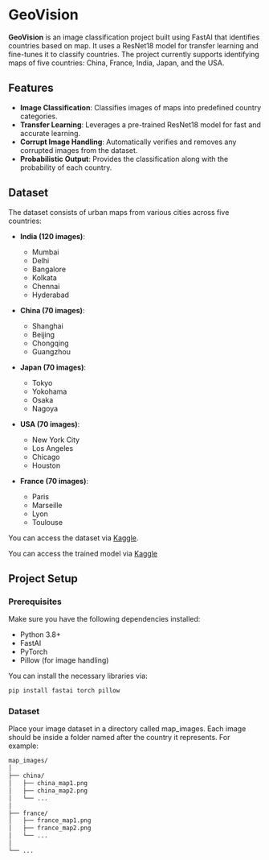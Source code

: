 # GeoVision

**GeoVision** is an image classification project built using FastAI that identifies countries based on map. It uses a ResNet18 model for transfer learning and fine-tunes it to classify countries. The project currently supports identifying maps of five countries: China, France, India, Japan, and the USA.

## Features

- **Image Classification**: Classifies images of maps into predefined country categories.
- **Transfer Learning**: Leverages a pre-trained ResNet18 model for fast and accurate learning.
- **Corrupt Image Handling**: Automatically verifies and removes any corrupted images from the dataset.
- **Probabilistic Output**: Provides the classification along with the probability of each country.

## Dataset

The dataset consists of urban maps from various cities across five countries:

- **India (120 images)**:
  - Mumbai
  - Delhi
  - Bangalore
  - Kolkata
  - Chennai
  - Hyderabad

- **China (70 images)**:
  - Shanghai
  - Beijing
  - Chongqing
  - Guangzhou

- **Japan (70 images)**:
  - Tokyo
  - Yokohama
  - Osaka
  - Nagoya

- **USA (70 images)**:
  - New York City
  - Los Angeles
  - Chicago
  - Houston

- **France (70 images)**:
  - Paris
  - Marseille
  - Lyon
  - Toulouse

You can access the dataset via [Kaggle](https://www.kaggle.com/datasets/viswachaitanyasai/urban-country-maps).

You can access the trained model via [Kaggle](https://www.kaggle.com/models/viswachaitanyasai/country-identifier)

## Project Setup

### Prerequisites

Make sure you have the following dependencies installed:

- Python 3.8+
- FastAI
- PyTorch
- Pillow (for image handling)

You can install the necessary libraries via:

```bash
pip install fastai torch pillow

```

### Dataset
Place your image dataset in a directory called map_images. Each image should be inside a folder named after the country it represents. For example:
```bash
map_images/
│
├── china/
│   ├── china_map1.png
│   ├── china_map2.png
│   └── ...
│
├── france/
│   ├── france_map1.png
│   ├── france_map2.png
│   └── ...
│
└── ...
```
